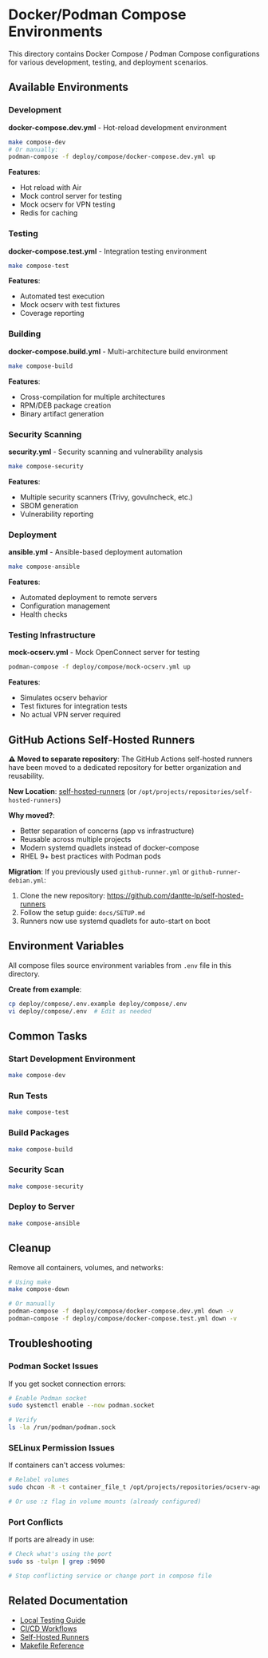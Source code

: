 # Docker/Podman Compose Environments

This directory contains Docker Compose / Podman Compose configurations for various development, testing, and deployment scenarios.

## Available Environments

### Development

**docker-compose.dev.yml** - Hot-reload development environment
```bash
make compose-dev
# Or manually:
podman-compose -f deploy/compose/docker-compose.dev.yml up
```

**Features**:
- Hot reload with Air
- Mock control server for testing
- Mock ocserv for VPN testing
- Redis for caching

### Testing

**docker-compose.test.yml** - Integration testing environment
```bash
make compose-test
```

**Features**:
- Automated test execution
- Mock ocserv with test fixtures
- Coverage reporting

### Building

**docker-compose.build.yml** - Multi-architecture build environment
```bash
make compose-build
```

**Features**:
- Cross-compilation for multiple architectures
- RPM/DEB package creation
- Binary artifact generation

### Security Scanning

**security.yml** - Security scanning and vulnerability analysis
```bash
make compose-security
```

**Features**:
- Multiple security scanners (Trivy, govulncheck, etc.)
- SBOM generation
- Vulnerability reporting

### Deployment

**ansible.yml** - Ansible-based deployment automation
```bash
make compose-ansible
```

**Features**:
- Automated deployment to remote servers
- Configuration management
- Health checks

### Testing Infrastructure

**mock-ocserv.yml** - Mock OpenConnect server for testing
```bash
podman-compose -f deploy/compose/mock-ocserv.yml up
```

**Features**:
- Simulates ocserv behavior
- Test fixtures for integration tests
- No actual VPN server required

## GitHub Actions Self-Hosted Runners

**⚠️ Moved to separate repository**: The GitHub Actions self-hosted runners have been moved to a dedicated repository for better organization and reusability.

**New Location**: [self-hosted-runners](https://github.com/dantte-lp/self-hosted-runners) (or `/opt/projects/repositories/self-hosted-runners`)

**Why moved?**:
- Better separation of concerns (app vs infrastructure)
- Reusable across multiple projects
- Modern systemd quadlets instead of docker-compose
- RHEL 9+ best practices with Podman pods

**Migration**:
If you previously used `github-runner.yml` or `github-runner-debian.yml`:
1. Clone the new repository: https://github.com/dantte-lp/self-hosted-runners
2. Follow the setup guide: `docs/SETUP.md`
3. Runners now use systemd quadlets for auto-start on boot

## Environment Variables

All compose files source environment variables from `.env` file in this directory.

**Create from example**:
```bash
cp deploy/compose/.env.example deploy/compose/.env
vi deploy/compose/.env  # Edit as needed
```

## Common Tasks

### Start Development Environment
```bash
make compose-dev
```

### Run Tests
```bash
make compose-test
```

### Build Packages
```bash
make compose-build
```

### Security Scan
```bash
make compose-security
```

### Deploy to Server
```bash
make compose-ansible
```

## Cleanup

Remove all containers, volumes, and networks:
```bash
# Using make
make compose-down

# Or manually
podman-compose -f deploy/compose/docker-compose.dev.yml down -v
podman-compose -f deploy/compose/docker-compose.test.yml down -v
```

## Troubleshooting

### Podman Socket Issues

If you get socket connection errors:
```bash
# Enable Podman socket
sudo systemctl enable --now podman.socket

# Verify
ls -la /run/podman/podman.sock
```

### SELinux Permission Issues

If containers can't access volumes:
```bash
# Relabel volumes
sudo chcon -R -t container_file_t /opt/projects/repositories/ocserv-agent

# Or use :z flag in volume mounts (already configured)
```

### Port Conflicts

If ports are already in use:
```bash
# Check what's using the port
sudo ss -tulpn | grep :9090

# Stop conflicting service or change port in compose file
```

## Related Documentation

- [Local Testing Guide](../docs/LOCAL_TESTING.md)
- [CI/CD Workflows](../.github/WORKFLOWS.md)
- [Self-Hosted Runners](https://github.com/dantte-lp/self-hosted-runners)
- [Makefile Reference](../../Makefile)
